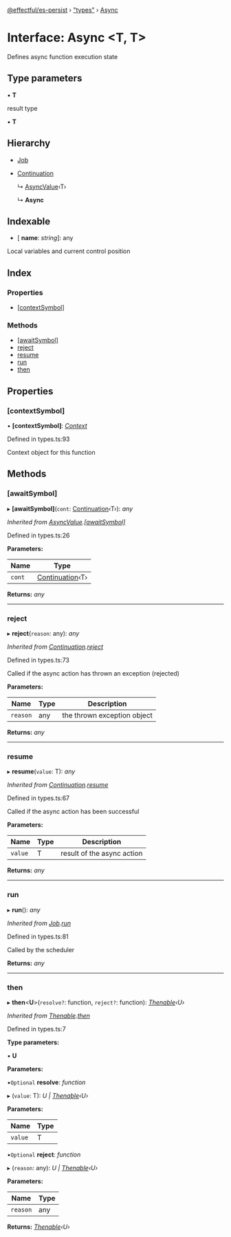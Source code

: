 [@effectful/es-persist](../README.md) › ["types"](../modules/_types_.md) › [Async](_types_.async.md)

# Interface: Async <**T, T**>

Defines async function execution state

## Type parameters

▪ **T**

result type

▪ **T**

## Hierarchy

* [Job](_types_.job.md)

* [Continuation](_types_.continuation.md)

  ↳ [AsyncValue](_types_.asyncvalue.md)‹T›

  ↳ **Async**

## Indexable

* \[ **name**: *string*\]: any

Local variables and current control position

## Index

### Properties

* [[contextSymbol]](_types_.async.md#[contextsymbol])

### Methods

* [[awaitSymbol]](_types_.async.md#[awaitsymbol])
* [reject](_types_.async.md#reject)
* [resume](_types_.async.md#resume)
* [run](_types_.async.md#run)
* [then](_types_.async.md#then)

## Properties

###  [contextSymbol]

• **[contextSymbol]**: *[Context](_types_.context.md)*

Defined in types.ts:93

Context object for this function

## Methods

###  [awaitSymbol]

▸ **[awaitSymbol]**(`cont`: [Continuation](_types_.continuation.md)‹T›): *any*

*Inherited from [AsyncValue](_types_.asyncvalue.md).[[awaitSymbol]](_types_.asyncvalue.md#[awaitsymbol])*

Defined in types.ts:26

**Parameters:**

Name | Type |
------ | ------ |
`cont` | [Continuation](_types_.continuation.md)‹T› |

**Returns:** *any*

___

###  reject

▸ **reject**(`reason`: any): *any*

*Inherited from [Continuation](_types_.continuation.md).[reject](_types_.continuation.md#reject)*

Defined in types.ts:73

Called if the async action has thrown an exception (rejected)

**Parameters:**

Name | Type | Description |
------ | ------ | ------ |
`reason` | any | the thrown exception object  |

**Returns:** *any*

___

###  resume

▸ **resume**(`value`: T): *any*

*Inherited from [Continuation](_types_.continuation.md).[resume](_types_.continuation.md#resume)*

Defined in types.ts:67

Called if the async action has been successful

**Parameters:**

Name | Type | Description |
------ | ------ | ------ |
`value` | T | result of the async action  |

**Returns:** *any*

___

###  run

▸ **run**(): *any*

*Inherited from [Job](_types_.job.md).[run](_types_.job.md#run)*

Defined in types.ts:81

Called by the scheduler

**Returns:** *any*

___

###  then

▸ **then**<**U**>(`resolve?`: function, `reject?`: function): *[Thenable](_types_.thenable.md)‹U›*

*Inherited from [Thenable](_types_.thenable.md).[then](_types_.thenable.md#then)*

Defined in types.ts:7

**Type parameters:**

▪ **U**

**Parameters:**

▪`Optional`  **resolve**: *function*

▸ (`value`: T): *U | [Thenable](_types_.thenable.md)‹U›*

**Parameters:**

Name | Type |
------ | ------ |
`value` | T |

▪`Optional`  **reject**: *function*

▸ (`reason`: any): *U | [Thenable](_types_.thenable.md)‹U›*

**Parameters:**

Name | Type |
------ | ------ |
`reason` | any |

**Returns:** *[Thenable](_types_.thenable.md)‹U›*
